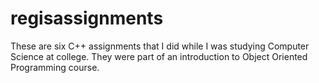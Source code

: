 # regisassignments

These are six C++ assignments that I did while I was studying Computer Science at college.
They were part of an introduction to Object Oriented Programming course.